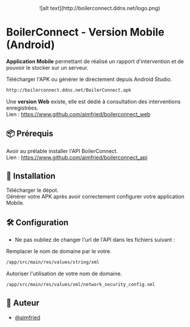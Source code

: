 <div align="center">
 ![alt text](http://boilerconnect.ddns.net/logo.png)
</div>

# BoilerConnect - Version Mobile (Android)

<strong>Application Mobile</strong> permettant de réalisé un rapport d'intervention et de pouvoir le stocker sur un serveur.

Télécharger l'APK ou générer le directement depuis Android Studio.
```bash
http://boilerconnect.ddns.net/BoilerConnect.apk
```

Une <strong>version Web</strong> existe, elle est dédié à consultation des interventions enregistrées. <br >
Lien : https://www.github.com/aimfried/boilerconnect_web


## 📦 Prérequis

Avoir au prélable installer l'API BoilerConnect. <br >
Lien : https://www.github.com/aimfried/boilerconnect_api

## :bookmark_tabs: Installation

Télécharger le dépot. <br >
Générer votre APK après avoir correctement configurer votre application Mobile.

## 🛠️ Configuration

- Ne pas oubliez de changer l'url de l'API dans les fichiers suivant : <br >

Remplacer le nom de domaine par le votre.
```bash
/app/src/main/res/values/string/xml
 ```
Autoriser l'utilisation de votre nom de domaine.
```bash
/app/src/main/res/values/xml/network_security_config.xml
 ```
 
## 🤠 Auteur

- [@aimfried](https://www.github.com/aimfried])
